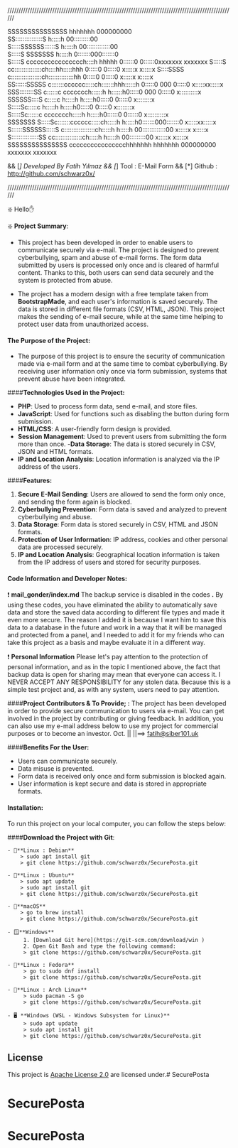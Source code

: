 //////////////////////////////////////////////////////////////////////////////////////////////////////
                                                                      
                                                                                                 
   SSSSSSSSSSSSSSS                    hhhhhhh                  000000000                         
 SS:::::::::::::::S                   h:::::h                00:::::::::00                       
S:::::SSSSSS::::::S                   h:::::h              00:::::::::::::00                     
S:::::S     SSSSSSS                   h:::::h             0:::::::000:::::::0                    
S:::::S                cccccccccccccccch::::h hhhhh       0::::::0   0::::::0xxxxxxx      xxxxxxx
S:::::S              cc:::::::::::::::ch::::hh:::::hhh    0:::::0     0:::::0 x:::::x    x:::::x 
 S::::SSSS          c:::::::::::::::::ch::::::::::::::hh  0:::::0     0:::::0  x:::::x  x:::::x  
  SS::::::SSSSS    c:::::::cccccc:::::ch:::::::hhh::::::h 0:::::0 000 0:::::0   x:::::xx:::::x   
    SSS::::::::SS  c::::::c     ccccccch::::::h   h::::::h0:::::0 000 0:::::0    x::::::::::x    
       SSSSSS::::S c:::::c             h:::::h     h:::::h0:::::0     0:::::0     x::::::::x     
            S:::::Sc:::::c             h:::::h     h:::::h0:::::0     0:::::0     x::::::::x     
            S:::::Sc::::::c     ccccccch:::::h     h:::::h0::::::0   0::::::0    x::::::::::x    
SSSSSSS     S:::::Sc:::::::cccccc:::::ch:::::h     h:::::h0:::::::000:::::::0   x:::::xx:::::x   
S::::::SSSSSS:::::S c:::::::::::::::::ch:::::h     h:::::h 00:::::::::::::00   x:::::x  x:::::x  
S:::::::::::::::SS   cc:::::::::::::::ch:::::h     h:::::h   00:::::::::00    x:::::x    x:::::x 
 SSSSSSSSSSSSSSS       cccccccccccccccchhhhhhh     hhhhhhh     000000000     xxxxxxx      xxxxxxx

                                                                                                 
&&  [*] Developed By Fatih Yılmaz 
&&  [*] Tool : E-Mail Form 
&&  [*] Github : http://github.com/schwarz0x/

//////////////////////////////////////////////////////////////////////////////////////////////////////

❇️ Hello✋

❇️ **Project Summary**:

* This project has been developed in order to enable users to communicate securely via e-mail. The project is designed to prevent cyberbullying, spam and abuse of e-mail forms. The form data submitted by users is processed only once and is cleared of harmful content. Thanks to this, both users can send data securely and the system is protected from abuse.

* The project has a modern design with a free template taken from **BootstrapMade**, and each user's information is saved securely. The data is stored in different file formats (CSV, HTML, JSON). This project makes the sending of e-mail secure, while at the same time helping to protect user data from unauthorized access.

#### **The Purpose of the Project:**
* The purpose of this project is to ensure the security of communication made via e-mail form and at the same time to combat cyberbullying. By receiving user information only once via form submission, systems that prevent abuse have been integrated.

####**Technologies Used in the Project:**
- **PHP**: Used to process form data, send e-mail, and store files.
- **JavaScript**: Used for functions such as disabling the button during form submission.
- **HTML/CSS**: A user-friendly form design is provided.
- **Session Management**: Used to prevent users from submitting the form more than once.
-**Data Storage**: The data is stored securely in CSV, JSON and HTML formats.
- **IP and Location Analysis**: Location information is analyzed via the IP address of the users.

####**Features:**
1. **Secure E-Mail Sending**: Users are allowed to send the form only once, and sending the form again is blocked.
2. **Cyberbullying Prevention**: Form data is saved and analyzed to prevent cyberbullying and abuse.
3. **Data Storage**: Form data is stored securely in CSV, HTML and JSON formats.
4. **Protection of User Information**: IP address, cookies and other personal data are processed securely.
5. **IP and Location Analysis**: Geographical location information is taken from the IP address of users and stored for security purposes.

#### **Code Information and Developer Notes:**

❗️ **mail_gonder/index.md** The backup service is disabled in the codes **.** By using these codes, you have eliminated the ability to automatically save data and store the saved data according to different file types and made it even more secure. The reason I added it is because I want him to save this data to a database in the future and work in a way that it will be managed and protected from a panel, and I needed to add it for my friends who can take this project as a basis and maybe evaluate it in a different way.

❗️ **Personal Information** Please let's pay attention to the protection of personal information, and as in the topic I mentioned above, the fact that backup data is open for sharing may mean that everyone can access it. I NEVER ACCEPT ANY RESPONSIBILITY for any stolen data. Because this is a simple test project and, as with any system, users need to pay attention. 

####**Project Contributors & To Provide; :**
The project has been developed in order to provide secure communication to users via e-mail. You can get involved in the project by contributing or giving feedback. In addition, you can also use my e-mail address below to use my project for commercial purposes or to become an investor. Oct. 
||
||==> fatih@siber101.uk 


####**Benefits For the User:**
- Users can communicate securely.
- Data misuse is prevented.
- Form data is received only once and form submission is blocked again.
- User information is kept secure and data is stored in appropriate formats.

#### **Installation:**
To run this project on your local computer, you can follow the steps below:

####**Download the Project with Git**:

    - 🐧**Linux : Debian**  
        > sudo apt install git  
        > git clone https://github.com/schwarz0x/SecurePosta.git

    - 🐧**Linux : Ubuntu**  
        > sudo apt update  
        > sudo apt install git  
        > git clone https://github.com/schwarz0x/SecurePosta.git

    - 🍏**macOS**  
        > go to brew install  
        > git clone https://github.com/schwarz0x/SecurePosta.git

    - 🪟**Windows**  
         1. [Download Git here](https://git-scm.com/download/win )  
         2. Open Git Bash and type the following command:  
         > git clone https://github.com/schwarz0x/SecurePosta.git

    - 🐧**Linux : Fedora**  
         > go to sudo dnf install  
         > git clone https://github.com/schwarz0x/SecurePosta.git

    - 🐧**Linux : Arch Linux**  
         > sudo pacman -S go  
         > git clone https://github.com/schwarz0x/SecurePosta.git

    - 🖥️ **Windows (WSL - Windows Subsystem for Linux)**  
         > sudo apt update  
         > sudo apt install git  
         > git clone https://github.com/schwarz0x/SecurePosta.git


## License

This project is [Apache License 2.0](http://www.apache.org/licenses/LICENSE-2.0 ) are licensed under.# SecurePosta
# SecurePosta
# SecurePosta
